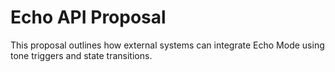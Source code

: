 # Echo API Proposal

This proposal outlines how external systems can integrate Echo Mode using tone triggers and state transitions.

